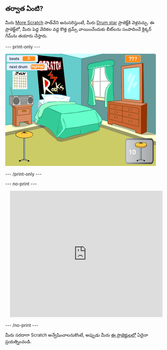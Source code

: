 ## తర్వాత ఏంటి?

మీరు [More Scratch](https://projects.raspberrypi.org/en/raspberrypi/more-scratch) పాత్‌వేని అనుసరిస్తుంటే, మీరు [Drum star](https://projects.raspberrypi.org/en/projects/drum-star) ప్రాజెక్ట్‌కి వెళ్లవచ్చు. ఈ ప్రాజెక్ట్‌లో, మీరు పెద్ద వేదికల వద్ద కొత్త డ్రమ్స్ వాయించేందుకు బీట్‌లను సంపాదించే క్లిక్కర్ గేమ్‌ను తయారు చేస్తారు.

--- print-only ---

![పూర్తయిన డ్రమ్ స్టార్ ప్రాజెక్ట్ యొక్క Stage వ్యూ.](images/drum-star.png)

--- /print-only ---

--- no-print ---

<div class="scratch-preview" style="margin-left: 15px;">
  <iframe allowtransparency="true" width="485" height="402" src="https://scratch.mit.edu/projects/embed/522323676/?autostart=false" frameborder="0"></iframe>
</div>

--- /no-print ---

మీరు సరదాగా Scratch అన్వేషించాలనుకొంటే, అప్పుడు మీరు [ఈ ప్రాజెక్టులలో](https://projects.raspberrypi.org/en/projects?software%5B%5D=scratch&curriculum%5B%5D=%201) ఏదైనా ప్రయత్నించండి.
